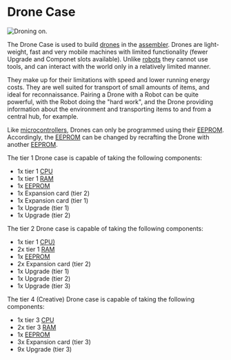# Drone Case

![Droning on.](oredict:oc:droneCase1)

The Drone Case is used to build [drones](drone.md) in the [assembler](../block/assembler.md). Drones are light-weight, fast and very mobile machines with limited functionality (fewer Upgrade and Componet slots available). Unlike [robots](../block/robot.md) they cannot use tools, and can interact with the world only in a relatively limited manner.

They make up for their limitations with speed and lower running energy costs. They are well suited for transport of small amounts of items, and ideal for reconnaissance. Pairing a Drone with a Robot can be quite powerful, with the Robot doing the "hard work", and the Drone providing information about the environment and transporting items to and from a central hub, for example.

Like [microcontrollers](../block/microcontroller.md), Drones can only be programmed using their [EEPROM](eeprom.md). Accordingly, the [EEPROM](eeprom.md) can be changed by recrafting the Drone with another [EEPROM](eeprom.md). 

The tier 1 Drone case is capable of taking the following components:
- 1x tier 1 [CPU](cpu1.md)
- 1x tier 1 [RAM](ram1.md)
- 1x [EEPROM](eeprom.md)
- 1x Expansion card (tier 2)
- 1x Expansion card (tier 1)
- 1x Upgrade (tier 1)
- 1x Upgrade (tier 2)

The tier 2 Drone case is capable of taking the following components:
- 1x tier 1 [CPU)](cpu1.md)
- 2x tier 1 [RAM](ram1.md)
- 1x [EEPROM](eeprom.md)
- 2x Expansion card (tier 2)
- 1x Upgrade (tier 1) 
- 1x Upgrade (tier 2)
- 1x Upgrade (tier 3)

The tier 4 (Creative) Drone case is capable of taking the following components:
- 1x tier 3 [CPU](cpu3.md)
- 2x tier 3 [RAM](ram5.md)
- 1x [EEPROM](eeprom.md)
- 3x Expansion card (tier 3)
- 9x Upgrade (tier 3)